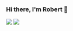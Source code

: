 ### Hi there, I'm Robert 👋
 
![](https://github-readme-stats.vercel.app/api/top-langs/?username=Nyariki&langs_count=5)
![](https://github-readme-stats.vercel.app/api?username=Nyariki&show_icons=true&include_all_commits=true&line_height=40)
